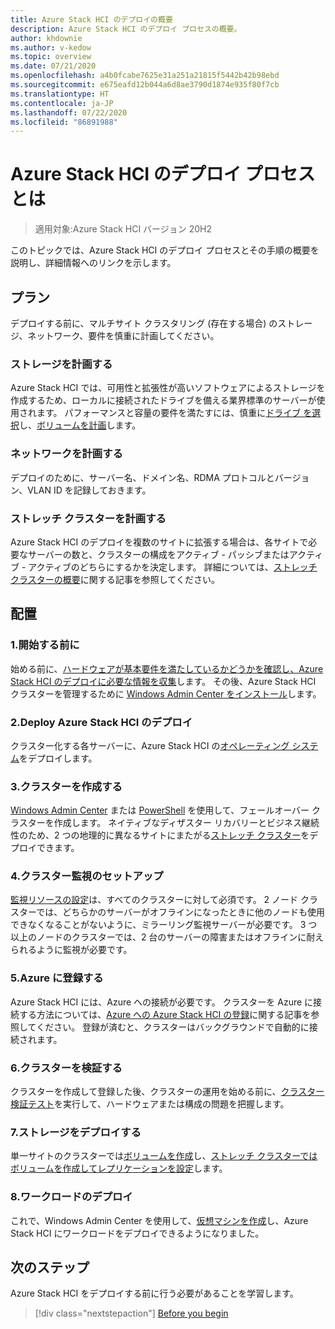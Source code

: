 ```yaml
---
title: Azure Stack HCI のデプロイの概要
description: Azure Stack HCI のデプロイ プロセスの概要。
author: khdownie
ms.author: v-kedow
ms.topic: overview
ms.date: 07/21/2020
ms.openlocfilehash: a4b0fcabe7625e31a251a21815f5442b42b98ebd
ms.sourcegitcommit: e675eafd12b044a6d8ae3790d1874e935f80f7cb
ms.translationtype: HT
ms.contentlocale: ja-JP
ms.lasthandoff: 07/22/2020
ms.locfileid: "86891988"
---
```

# <a name="what-is-the-deployment-process-for-azure-stack-hci"></a>Azure Stack HCI のデプロイ プロセスとは

> 適用対象:Azure Stack HCI バージョン 20H2

このトピックでは、Azure Stack HCI のデプロイ プロセスとその手順の概要を説明し、詳細情報へのリンクを示します。

## <a name="plan"></a>プラン

デプロイする前に、マルチサイト クラスタリング (存在する場合) のストレージ、ネットワーク、要件を慎重に計画してください。

### <a name="plan-storage"></a>ストレージを計画する

Azure Stack HCI では、可用性と拡張性が高いソフトウェアによるストレージを作成するため、ローカルに接続されたドライブを備える業界標準のサーバーが使用されます。 パフォーマンスと容量の要件を満たすには、慎重に[ドライブ を選択](../concepts/choose-drives.md)し、[ボリュームを計画](../concepts/plan-volumes.md)します。

### <a name="plan-networking"></a>ネットワークを計画する

デプロイのために、サーバー名、ドメイン名、RDMA プロトコルとバージョン、VLAN ID を記録しておきます。

### <a name="plan-stretched-clusters"></a>ストレッチ クラスターを計画する

Azure Stack HCI のデプロイを複数のサイトに拡張する場合は、各サイトで必要なサーバーの数と、クラスターの構成をアクティブ - パッシブまたはアクティブ - アクティブのどちらにするかを決定します。 詳細については、[ストレッチ クラスターの概要](../concepts/stretched-clusters.md)に関する記事を参照してください。

## <a name="deploy"></a>配置

### <a name="1-before-you-begin"></a>1.開始する前に

始める前に、[ハードウェアが基本要件を満たしているかどうかを確認し、Azure Stack HCI のデプロイに必要な情報を収集](before-you-start.md)します。 その後、Azure Stack HCI クラスターを管理するために [Windows Admin Center をインストール](/windows-server/manage/windows-admin-center/deploy/install)します。

### <a name="2-deploy-azure-stack-hci"></a>2.Deploy Azure Stack HCI のデプロイ

クラスター化する各サーバーに、Azure Stack HCI の[オペレーティング システム](operating-system.md)をデプロイします。

### <a name="3-create-the-cluster"></a>3.クラスターを作成する

[Windows Admin Center](create-cluster.md) または [PowerShell](create-cluster-powershell.md) を使用して、フェールオーバー クラスターを作成します。 ネイティブなディザスター リカバリーとビジネス継続性のため、2 つの地理的に異なるサイトにまたがる[ストレッチ クラスター](../concepts/stretched-clusters.md)をデプロイできます。

### <a name="4-set-up-a-cluster-witness"></a>4.クラスター監視のセットアップ

[監視リソースの設定](witness.md)は、すべてのクラスターに対して必須です。 2 ノード クラスターでは、どちらかのサーバーがオフラインになったときに他のノードも使用できなくなることがないように、ミラーリング監視サーバーが必要です。 3 つ以上のノードのクラスターでは、2 台のサーバーの障害またはオフラインに耐えられるように監視が必要です。 

### <a name="5-register-with-azure"></a>5.Azure に登録する

Azure Stack HCI には、Azure への接続が必要です。 クラスターを Azure に接続する方法については、[Azure への Azure Stack HCI の登録](register-with-azure.md)に関する記事を参照してください。 登録が済むと、クラスターはバックグラウンドで自動的に接続されます。

### <a name="6-validate-the-cluster"></a>6.クラスターを検証する

クラスターを作成して登録した後、クラスターの運用を始める前に、[クラスター検証テスト](validate.md)を実行して、ハードウェアまたは構成の問題を把握します。

### <a name="7-deploy-storage"></a>7.ストレージをデプロイする

単一サイトのクラスターでは[ボリュームを作成](../manage/create-volumes.md)し、[ストレッチ クラスターではボリュームを作成してレプリケーションを設定](../manage/create-stretched-volumes.md)します。

### <a name="8-deploy-workloads"></a>8.ワークロードのデプロイ

これで、Windows Admin Center を使用して、[仮想マシンを作成](../manage/vm.md)し、Azure Stack HCI にワークロードをデプロイできるようになりました。

## <a name="next-steps"></a>次のステップ

Azure Stack HCI をデプロイする前に行う必要があることを学習します。

> [!div class="nextstepaction"]
> [Before you begin](before-you-start.md)
